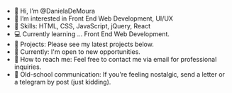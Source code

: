 - 🥥 Hi, I’m @DanielaDeMoura
- 🐻 I’m interested in Front End Web Development, UI/UX
- 🦓 Skills: HTML, CSS, JavaScript, jQuery, React
- 💻 Currently learning ... Front End Web Development.
- 🧋 Projects: Please see my latest projects below.
- 💼 Currently: I'm open to new opportunities.
- 💬 How to reach me: Feel free to contact me via email for professional inquiries.
- 📜 Old-school communication: If you're feeling nostalgic, send a letter or a telegram by post (just kidding).


<!---
DanielaDeMoura/DanielaDeMoura is a ✨ special ✨ repository because its `README.md` (this file) appears on your GitHub profile.
You can click the Preview link to take a look at your changes.
--->
